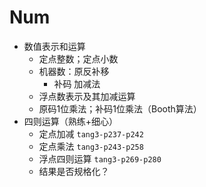 # Num

- 数值表示和运算
	- 定点整数；定点小数
	- 机器数：原反补移
		- 补码 加减法
	- 浮点数表示及其加减运算
	- 原码1位乘法；补码1位乘法（Booth算法）
- 四则运算（熟练+细心）
	- 定点加减 `tang3-p237-p242`
	- 定点乘法 `tang3-p243-p258`
	- 浮点四则运算 `tang3-p269-p280`
	- 结果是否规格化？